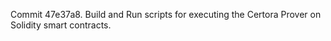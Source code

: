 Commit 47e37a8.                    Build and Run scripts for executing the Certora Prover on Solidity smart contracts.